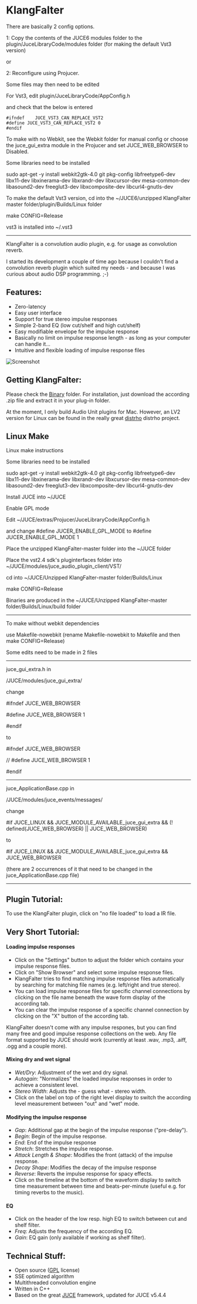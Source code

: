 KlangFalter
===========
There are basically 2 config options.

1: Copy the contents of the JUCE6 modules folder to the plugin/JuceLibraryCode/modules folder (for making the default Vst3 version)

or

2: Reconfigure using Projucer.

Some files may then need to be edited
 
For Vst3, edit plugin/JuceLibraryCode/AppConfig.h 
 
and check that the below is entered
 
```
#ifndef    JUCE_VST3_CAN_REPLACE_VST2
#define JUCE_VST3_CAN_REPLACE_VST2 0
#endif 

```

To make with no Webkit, see the Webkit folder for manual config or choose the juce_gui_extra module in the Projucer and set 
 JUCE_WEB_BROWSER to Disabled.
 
Some libraries need to be installed

sudo apt-get -y install webkit2gtk-4.0 git pkg-config libfreetype6-dev libx11-dev libxinerama-dev libxrandr-dev libxcursor-dev mesa-common-dev libasound2-dev freeglut3-dev libxcomposite-dev libcurl4-gnutls-dev

To make the default Vst3 version, cd into the ~/JUCE6/unzipped KlangFalter master folder/plugin/Builds/Linux folder

make CONFIG=Release

vst3 is installed into ~/.vst3

------------

KlangFalter is a convolution audio plugin, e.g. for usage as convolution reverb.

I started its development a couple of time ago because I couldn't find a convolution reverb plugin which suited my needs - and because I was curious about audio DSP programming. ;-)

## Features: ##

- Zero-latency
- Easy user interface
- Support for true stereo impulse responses
- Simple 2-band EQ (low cut/shelf and high cut/shelf)
- Easy modifiable envelope for the impulse response
- Basically no limit on impulse response length - as long as your computer can handle it...
- Intuitive and flexible loading of impulse response files

![Screenshot](https://raw.github.com/HiFi-LoFi/KlangFalter/master/Screenshot.png)


## Getting KlangFalter: ##

Please check the [Binary](https://github.com/HiFi-LoFi/KlangFalter/tree/master/Binary) folder.
For installation, just download the according .zip file and extract it in your plug-in folder.

At the moment, I only build Audio Unit plugins for Mac. However, an LV2 version for Linux can be found
in the really great [distrho](http://distrho.sourceforge.net) distrho project.

## Linux Make

Linux make instructions

Some libraries need to be installed

sudo apt-get -y install webkit2gtk-4.0 git pkg-config libfreetype6-dev libx11-dev libxinerama-dev libxrandr-dev libxcursor-dev mesa-common-dev libasound2-dev freeglut3-dev libxcomposite-dev libcurl4-gnutls-dev

Install JUCE into ~/JUCE

Enable GPL mode

Edit ~/JUCE/extras/Projucer/JuceLibraryCode/AppConfig.h

and change #define JUCER_ENABLE_GPL_MODE to #define JUCER_ENABLE_GPL_MODE 1

Place the unzipped KlangFalter-master folder into the ~/JUCE folder

Place the vst2.4 sdk's pluginterfaces folder into ~/JUCE/modules/juce_audio_plugin_client/VST/

cd into ~/JUCE/Unzipped KlangFalter-master folder/Builds/Linux

make CONFIG=Release

Binaries are produced in the ~/JUCE/Unzipped KlangFalter-master folder/Builds/Linux/build folder

------------

To make without webkit dependencies

use Makefile-nowebkit (rename Makefile-nowebkit to Makefile and then make CONFIG=Release)

Some edits need to be made in 2 files

--------

juce_gui_extra.h in

/JUCE/modules/juce_gui_extra/

change

#ifndef JUCE_WEB_BROWSER

#define JUCE_WEB_BROWSER 1

#endif

to

#ifndef JUCE_WEB_BROWSER

// #define JUCE_WEB_BROWSER 1

#endif

--------

juce_ApplicationBase.cpp in

/JUCE/modules/juce_events/messages/

change

#if JUCE_LINUX && JUCE_MODULE_AVAILABLE_juce_gui_extra && (! defined(JUCE_WEB_BROWSER) || JUCE_WEB_BROWSER)

to

#if JUCE_LINUX && JUCE_MODULE_AVAILABLE_juce_gui_extra && JUCE_WEB_BROWSER

(there are 2 occurrences of it that need to be changed in the juce_ApplicationBase.cpp file)

------------

## Plugin Tutorial: ##

To use the KlangFalter plugin, click on "no file loaded" to load a IR file.

## Very Short Tutorial: ##

#### Loading impulse responses ####
- Click on the "Settings" button to adjust the folder which contains your impulse response files.
- Click on "Show Browser" and select some impulse response files.
- KlangFalter tries to find matching impulse response files automatically by searching for matching file names (e.g. left/right and true stereo).
- You can load impulse response files for specific channel connections by clicking on the file name beneath the wave form display of the according tab.  
- You can clear the impulse response of a specific channel connection by clicking on the "X" button of the according tab.

KlangFalter doesn't come with any impulse respones, but you can find many free and good impulse response collections on the web. Any file format supported by JUCE should work (currently at least .wav, .mp3, .aiff, .ogg and a couple more).

#### Mixing dry and wet signal ####
- *Wet/Dry*: Adjustment of the wet and dry signal.
- *Autogain*: "Normalizes" the loaded impulse responses in order to achieve a consistent level.
- *Stereo Width*: Adjusts the - guess what - stereo width.
- Click on the label on top of the right level display to switch the according level measurement between "out" and "wet" mode.

#### Modifying the impulse response ####
- *Gap*: Additional gap at the begin of the impulse response ("pre-delay").
- *Begin*: Begin of the impulse response.
- *End*: End of the impulse response
- *Stretch*: Stretches the impulse response.
- *Attack Length & Shape*: Modifies the front (attack) of the impulse response.
- *Decay Shape*: Modifies the decay of the impulse response
- *Reverse*: Reverts the impulse response for spacy effects.
- Click on the timeline at the bottom of the waveform display to switch time measurement between time and beats-per-minute (useful e.g. for timing reverbs to the music).

#### EQ ####
- Click on the header of the low resp. high EQ to switch between cut and shelf filter.
- *Freq*: Adjusts the frequency of the according EQ.
- *Gain*: EQ gain (only available if working as shelf filter).


## Technical Stuff: ##

- Open source ([GPL](http://www.gnu.org/licenses) license)
- SSE optimized algorithm
- Multithreaded convolution engine
- Written in C++
- Based on the great [JUCE](http://www.juce.com) framework, updated for JUCE v5.4.4
